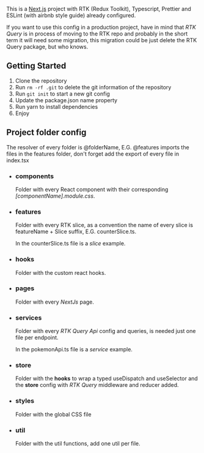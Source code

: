This is a [Next.js](https://nextjs.org/) project with RTK (Redux Toolkit), Typescript, Prettier and ESLint (with airbnb style guide) already configured.

If you want to use this config in a production project, have in mind that *RTK Query* is in process of moving to the RTK repo and probably in the short term it will need some migration, this migration could be just delete the RTK Query package, but who knows.

## Getting Started

1. Clone the repository
2. Run `rm -rf .git` to delete the git information of the repository
3. Run `git init` to start a new git config
4. Update the package.json name property
5. Run yarn to install dependencies
6. Enjoy

## Project folder config
The resolver of every folder is @folderName, E.G. @features imports the files in the features folder, don't forget add the export of every file in index.tsx  

* ### components
  Folder with every React component with their corresponding *[componentName].module.css*.

* ### features
  Folder with every RTK slice, as a convention the name of every slice is featureName + Slice suffix, E.G. counterSlice.ts.

  In the counterSlice.ts file is a *slice* example.

* ### hooks
  Folder with the custom react hooks.

* ### pages
  Folder with every *NextJs* page.

* ### services
  Folder with every *RTK Query Api* config and queries, is needed just one file per endpoint.

  In the pokemonApi.ts file is a *service* example.

* ### store
  Folder with the **hooks** to wrap a typed useDispatch and useSelector and the **store** config with *RTK Query* middleware and reducer added.

* ### styles
  Folder with the global CSS file

* ### util
  Folder with the util functions, add one util per file.